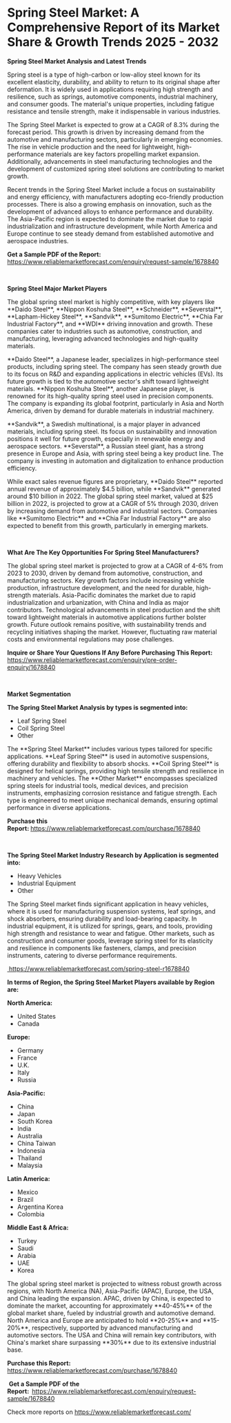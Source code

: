 <p><h1>Spring Steel Market: A Comprehensive Report of its Market Share & Growth Trends 2025 - 2032</h1></p><p><strong>Spring Steel Market Analysis and Latest Trends</strong></p>
<p><p>Spring steel is a type of high-carbon or low-alloy steel known for its excellent elasticity, durability, and ability to return to its original shape after deformation. It is widely used in applications requiring high strength and resilience, such as springs, automotive components, industrial machinery, and consumer goods. The material's unique properties, including fatigue resistance and tensile strength, make it indispensable in various industries.</p><p>The Spring Steel Market is expected to grow at a CAGR of 8.3% during the forecast period. This growth is driven by increasing demand from the automotive and manufacturing sectors, particularly in emerging economies. The rise in vehicle production and the need for lightweight, high-performance materials are key factors propelling market expansion. Additionally, advancements in steel manufacturing technologies and the development of customized spring steel solutions are contributing to market growth.</p><p>Recent trends in the Spring Steel Market include a focus on sustainability and energy efficiency, with manufacturers adopting eco-friendly production processes. There is also a growing emphasis on innovation, such as the development of advanced alloys to enhance performance and durability. The Asia-Pacific region is expected to dominate the market due to rapid industrialization and infrastructure development, while North America and Europe continue to see steady demand from established automotive and aerospace industries.</p></p>
<p><strong>Get a Sample PDF of the Report:&nbsp;</strong> <a href="https://www.reliablemarketforecast.com/enquiry/request-sample/1678840?utm_campaign=1167&utm_medium=2&utm_source=Github&utm_content=ia&utm_term=24012025&utm_id=spring-steel">https://www.reliablemarketforecast.com/enquiry/request-sample/1678840</a></p>
<p>&nbsp;</p>
<p><strong>Spring Steel Major Market Players</strong></p>
<p><p>The global spring steel market is highly competitive, with key players like **Daido Steel**, **Nippon Koshuha Steel**, **Schneider**, **Severstal**, **Lapham-Hickey Steel**, **Sandvik**, **Sumitomo Electric**, **Chia Far Industrial Factory**, and **WDI** driving innovation and growth. These companies cater to industries such as automotive, construction, and manufacturing, leveraging advanced technologies and high-quality materials.</p><p>**Daido Steel**, a Japanese leader, specializes in high-performance steel products, including spring steel. The company has seen steady growth due to its focus on R&D and expanding applications in electric vehicles (EVs). Its future growth is tied to the automotive sector's shift toward lightweight materials. **Nippon Koshuha Steel**, another Japanese player, is renowned for its high-quality spring steel used in precision components. The company is expanding its global footprint, particularly in Asia and North America, driven by demand for durable materials in industrial machinery.</p><p>**Sandvik**, a Swedish multinational, is a major player in advanced materials, including spring steel. Its focus on sustainability and innovation positions it well for future growth, especially in renewable energy and aerospace sectors. **Severstal**, a Russian steel giant, has a strong presence in Europe and Asia, with spring steel being a key product line. The company is investing in automation and digitalization to enhance production efficiency.</p><p>While exact sales revenue figures are proprietary, **Daido Steel** reported annual revenue of approximately $4.5 billion, while **Sandvik** generated around $10 billion in 2022. The global spring steel market, valued at $25 billion in 2022, is projected to grow at a CAGR of 5% through 2030, driven by increasing demand from automotive and industrial sectors. Companies like **Sumitomo Electric** and **Chia Far Industrial Factory** are also expected to benefit from this growth, particularly in emerging markets.</p></p>
<p>&nbsp;</p>
<p><strong>What Are The Key Opportunities For Spring Steel Manufacturers?</strong></p>
<p><p>The global spring steel market is projected to grow at a CAGR of 4-6% from 2023 to 2030, driven by demand from automotive, construction, and manufacturing sectors. Key growth factors include increasing vehicle production, infrastructure development, and the need for durable, high-strength materials. Asia-Pacific dominates the market due to rapid industrialization and urbanization, with China and India as major contributors. Technological advancements in steel production and the shift toward lightweight materials in automotive applications further bolster growth. Future outlook remains positive, with sustainability trends and recycling initiatives shaping the market. However, fluctuating raw material costs and environmental regulations may pose challenges.</p></p>
<p><strong>Inquire or Share Your Questions If Any Before Purchasing This Report:</strong> <a href="https://www.reliablemarketforecast.com/enquiry/pre-order-enquiry/1678840?utm_campaign=1167&utm_medium=2&utm_source=Github&utm_content=ia&utm_term=24012025&utm_id=spring-steel">https://www.reliablemarketforecast.com/enquiry/pre-order-enquiry/1678840</a></p>
<p>&nbsp;</p>
<p><strong>Market Segmentation</strong></p>
<p><strong>The Spring Steel Market Analysis by types is segmented into:</strong></p>
<p><ul><li>Leaf Spring Steel</li><li>Coil Spring Steel</li><li>Other</li></ul></p>
<p><p>The **Spring Steel Market** includes various types tailored for specific applications. **Leaf Spring Steel** is used in automotive suspensions, offering durability and flexibility to absorb shocks. **Coil Spring Steel** is designed for helical springs, providing high tensile strength and resilience in machinery and vehicles. The **Other Market** encompasses specialized spring steels for industrial tools, medical devices, and precision instruments, emphasizing corrosion resistance and fatigue strength. Each type is engineered to meet unique mechanical demands, ensuring optimal performance in diverse applications.</p></p>
<p><strong>Purchase this Report:&nbsp;</strong><a href="https://www.reliablemarketforecast.com/purchase/1678840?utm_campaign=1167&utm_medium=2&utm_source=Github&utm_content=ia&utm_term=24012025&utm_id=spring-steel">https://www.reliablemarketforecast.com/purchase/1678840</a></p>
<p>&nbsp;</p>
<p><strong>The Spring Steel Market Industry Research by Application is segmented into:</strong></p>
<p><ul><li>Heavy Vehicles</li><li>Industrial Equipment</li><li>Other</li></ul></p>
<p><p>The Spring Steel market finds significant application in heavy vehicles, where it is used for manufacturing suspension systems, leaf springs, and shock absorbers, ensuring durability and load-bearing capacity. In industrial equipment, it is utilized for springs, gears, and tools, providing high strength and resistance to wear and fatigue. Other markets, such as construction and consumer goods, leverage spring steel for its elasticity and resilience in components like fasteners, clamps, and precision instruments, catering to diverse performance requirements.</p></p>
<p><a href="https://www.reliablemarketforecast.com/spring-steel-r1678840?utm_campaign=1167&utm_medium=2&utm_source=Github&utm_content=ia&utm_term=24012025&utm_id=spring-steel">&nbsp;https://www.reliablemarketforecast.com/spring-steel-r1678840</a></p>
<p><strong>In terms of Region, the Spring Steel Market Players available by Region are:</strong></p>
<p>
    <p> <strong> North America: </strong>
        <ul>
            <li>United States</li>
            <li>Canada</li>
        </ul>
        </p> 
    <p> <strong> Europe: </strong>
        <ul>
            <li>Germany</li>
            <li>France</li>
            <li>U.K.</li>
            <li>Italy</li>
            <li>Russia</li>
        </ul>
        </p> 
    <p> <strong> Asia-Pacific: </strong>
        <ul>
            <li>China</li>
            <li>Japan</li>
            <li>South Korea</li>
            <li>India</li>
            <li>Australia</li>
            <li>China Taiwan</li>
            <li>Indonesia</li>
            <li>Thailand</li>
            <li>Malaysia</li>
        </ul>
        </p> 
    <p> <strong> Latin America: </strong>
        <ul>
            <li>Mexico</li>
            <li>Brazil</li>
            <li>Argentina Korea</li>
            <li>Colombia</li>
        </ul>
        </p> 
    <p> <strong> Middle East & Africa: </strong>
        <ul>
            <li>Turkey</li>
            <li>Saudi</li>
            <li>Arabia</li>
            <li>UAE</li>
            <li>Korea</li>
        </ul>
    </p>
    </p>
<p><p>The global spring steel market is projected to witness robust growth across regions, with North America (NA), Asia-Pacific (APAC), Europe, the USA, and China leading the expansion. APAC, driven by China, is expected to dominate the market, accounting for approximately **40-45%** of the global market share, fueled by industrial growth and automotive demand. North America and Europe are anticipated to hold **20-25%** and **15-20%**, respectively, supported by advanced manufacturing and automotive sectors. The USA and China will remain key contributors, with China's market share surpassing **30%** due to its extensive industrial base.</p></p>
<p><strong>Purchase this Report: </strong><a href="https://www.reliablemarketforecast.com/purchase/1678840?utm_campaign=1167&utm_medium=2&utm_source=Github&utm_content=ia&utm_term=24012025&utm_id=spring-steel">https://www.reliablemarketforecast.com/purchase/1678840</a></p>
<p>&nbsp;<strong>Get a Sample PDF of the Report:&nbsp;&nbsp;</strong><a href="https://www.reliablemarketforecast.com/enquiry/request-sample/1678840?utm_campaign=1167&utm_medium=2&utm_source=Github&utm_content=ia&utm_term=24012025&utm_id=spring-steel">https://www.reliablemarketforecast.com/enquiry/request-sample/1678840</a></p>
<p><strong></strong></p>
<p>Check more reports on <a href="https://www.reliablemarketforecast.com/?utm_campaign=1167&utm_medium=2&utm_source=Github&utm_content=ia&utm_term=24012025&utm_id=spring-steel">https://www.reliablemarketforecast.com/</a></p>